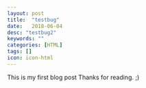 ```yaml
---
layout: post
title:  "testbug"
date:   2018-06-04
desc: "testbug2"
keywords: ""
categories: [HTML]
tags: []
icon: icon-html
---
```


This is my first blog post
Thanks for reading. ;)
